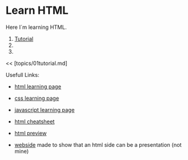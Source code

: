 # Learn HTML
 
Here I´m learning HTML.

1. [Tutorial](https://github.com/denispivo/Learn-HTML/blob/master/Tutorial/tutorial.md#tutorial)
2. 
3. 

<< [topics/01tutorial.md]

Usefull Links:

- [html learning page](https://www.w3schools.com/html/default.asp)

- [css learning page](https://www.w3schools.com/css/default.asp)

- [javascript learning page](https://www.w3schools.com/js/default.asp)

- [html cheatsheet](https://htmlcheatsheet.com/)

- [html preview](https://html-preview.github.io/)

- [webside](https://github.com/impress/impress.js) made to show that an html side can be a presentation (not mine)